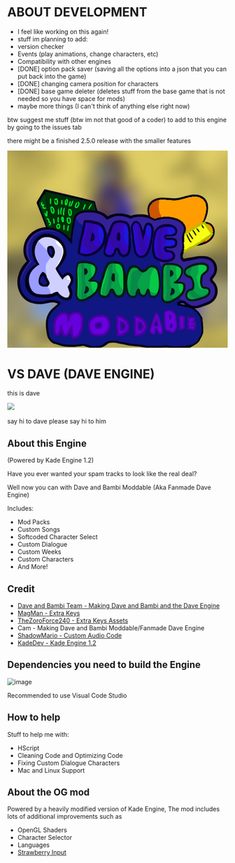 # ABOUT DEVELOPMENT 
- I feel like working on this again!
- stuff im planning to add:
- version checker
- Events (play animations, change characters, etc)
- Compatibility with other engines
- [DONE] option pack saver (saving all the options into a json that you can put back into the game) 
- [DONE] changing camera position for characters
- [DONE] base game deleter (deletes stuff from the base game that is not needed so you have space for mods)
- maybe more things (I can't think of anything else right now)

btw suggest me stuff (btw im not that good of a coder) to add to this engine by going to the issues tab

there might be a finished 2.5.0 release with the smaller features

<img src="KadeEngineWitBackground.png">

# VS DAVE (DAVE ENGINE)
this is dave

<img src="https://static.wikia.nocookie.net/fridaynightfunking/images/1/1e/Dave30_Static_Up_Pose.png/revision/latest?cb=20221112223155">

say hi to dave
please say hi to him

## About this Engine
(Powered by Kade Engine 1.2)

Have you ever wanted your spam tracks to look like the real deal?

Well now you can with Dave and Bambi Moddable (Aka Fanmade Dave Engine)

Includes:

- Mod Packs
- Custom Songs
- Softcoded Character Select
- Custom Dialogue 
- Custom Weeks
- Custom Characters
- And More!

## Credit

- [Dave and Bambi Team - Making Dave and Bambi and the Dave Engine](https://gamebanana.com/mods/43201)
- [MagMan - Extra Keys](https://gamebanana.com/members/1684859)
- [TheZoroForce240 - Extra Keys Assets](https://gamebanana.com/members/1708748)
- Cam - Making Dave and Bambi Moddable/Fanmade Dave Engine
- [ShadowMario - Custom Audio Code](https://gamebanana.com/mods/309789)
- [KadeDev - Kade Engine 1.2](https://gamebanana.com/mods/44291)

## Dependencies you need to build the Engine
![image](https://github.com/CamtheKirby/VsDave-Modable/assets/92703353/321ccc06-a418-4220-bb90-fa2b96e61744)

Recommended to use Visual Code Studio

## How to help
Stuff to help me with:

- HScript
- Cleaning Code and Optimizing Code
- Fixing Custom Dialogue Characters
- Mac and Linux Support

## About the OG mod
Powered by a heavily modified version of Kade Engine, The mod includes lots of additional improvements such as
- OpenGL Shaders
- Character Selector
- Languages
- [Strawberry Input](https://github.com/benjaminpants/Funkin-Strawberry)
